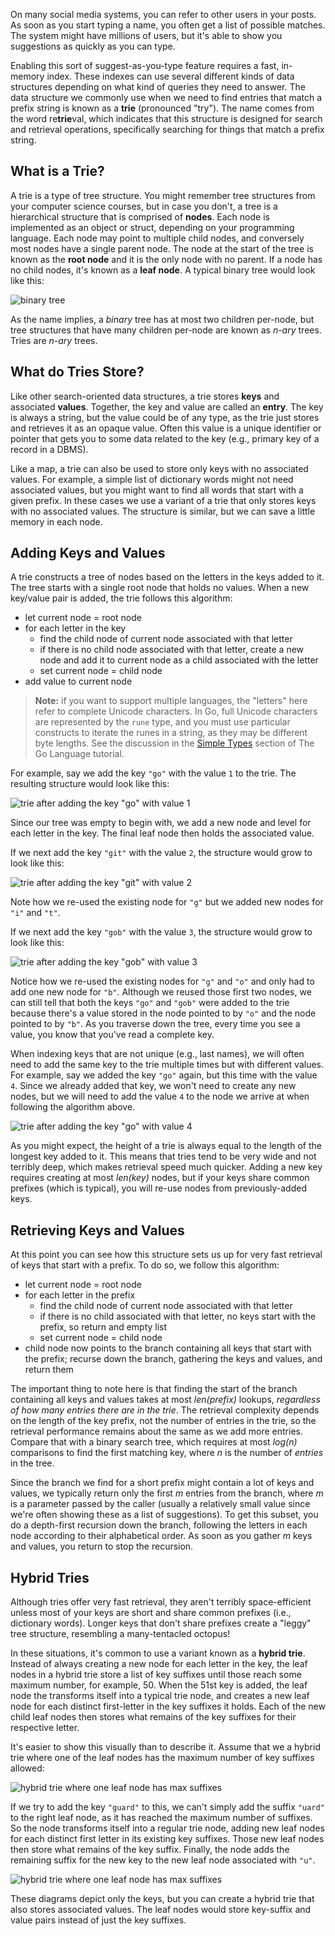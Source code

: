 On many social media systems, you can refer to other users in your posts. As soon as you start typing a name, you often get a list of possible matches. The system might have millions of users, but it's able to show you suggestions as quickly as you can type.

Enabling this sort of suggest-as-you-type feature requires a fast, in-memory index. These indexes can use several different kinds of data structures depending on what kind of queries they need to answer. The data structure we commonly use when we need to find entries that match a prefix string is known as a **trie** (pronounced "try"). The name comes from the word re**trie**val, which indicates that this structure is designed for search and retrieval operations, specifically searching for things that match a prefix string.

## What is a Trie?

A trie is a type of tree structure. You might remember tree structures from your computer science courses, but in case you don't, a tree is a hierarchical structure that is comprised of **nodes**. Each node is implemented as an object or struct, depending on your programming language. Each node may point to multiple child nodes, and conversely most nodes have a single parent node. The node at the start of the tree is known as the **root node** and it is the only node with no parent. If a node has no child nodes, it's known as a **leaf node**. A typical binary tree would look like this:

![binary tree](img/binary-tree.png)

As the name implies, a _binary_ tree has at most two children per-node, but tree structures that have many children per-node are known as _n-ary_ trees. Tries are _n-ary_ trees.

## What do Tries Store?

Like other search-oriented data structures, a trie stores **keys** and associated **values**. Together, the key and value are called an **entry**. The key is always a string, but the value could be of any type, as the trie just stores and retrieves it as an opaque value. Often this value is a unique identifier or pointer that gets you to some data related to the key (e.g., primary key of a record in a DBMS).

Like a map, a trie can also be used to store only keys with no associated values. For example, a simple list of dictionary words might not need associated values, but you might want to find all words that start with a given prefix. In these cases we use a variant of a trie that only stores keys with no associated values. The structure is similar, but we can save a little memory in each node.

## Adding Keys and Values

A trie constructs a tree of nodes based on the letters in the keys added to it. The tree starts with a single root node that holds no values. When a new key/value pair is added, the trie follows this algorithm:

- let current node = root node
- for each letter in the key
	- find the child node of current node associated with that letter
	- if there is no child node associated with that letter, create a new node and add it to current node as a child associated with the letter
	- set current node = child node
- add value to current node

> **Note:** if you want to support multiple languages, the "letters" here refer to complete Unicode characters. In Go, full Unicode characters are represented by the `rune` type, and you must use particular constructs to iterate the runes in a string, as they may be different byte lengths. See the discussion in the [Simple Types](../golang#secsimpletypes) section of The Go Language tutorial.

For example, say we add the key `"go"` with the value `1` to the trie. The resulting structure would look like this:

![trie after adding the key "go" with value 1](img/trie-1.png)

Since our tree was empty to begin with, we add a new node and level for each letter in the key. The final leaf node then holds the associated value.

If we next add the key `"git"` with the value `2`, the structure would grow to look like this:

![trie after adding the key "git" with value 2](img/trie-2.png)

Note how we re-used the existing node for `"g"` but we added new nodes for `"i"` and `"t"`.

If we next add the key `"gob"` with the value `3`, the structure would grow to look like this:

![trie after adding the key "gob" with value 3](img/trie-3.png)

Notice how we re-used the existing nodes for `"g"` and `"o"` and only had to add one new node for `"b"`. Although we reused those first two nodes, we can still tell that both the keys `"go"` and `"gob"` were added to the trie because there's a value stored in the node pointed to by `"o"` and the node pointed to by `"b"`. As you traverse down the tree, every time you see a value, you know that you've read a complete key.

When indexing keys that are not unique (e.g., last names), we will often need to add the same key to the trie multiple times but with different values. For example, say we added the key `"go"` again, but this time with the value `4`. Since we already added that key, we won't need to create any new nodes, but we will need to add the value `4` to the node we arrive at when following the algorithm above.

![trie after adding the key "go" with value 4](img/trie-4.png)

As you might expect, the height of a trie is always equal to the length of the longest key added to it. This means that tries tend to be very wide and not terribly deep, which makes retrieval speed much quicker. Adding a new key requires creating at most _len(key)_ nodes, but if your keys share common prefixes (which is typical), you will re-use nodes from previously-added keys.

## Retrieving Keys and Values

At this point you can see how this structure sets us up for very fast retrieval of keys that start with a prefix. To do so, we follow this algorithm:

- let current node = root node
- for each letter in the prefix
	- find the child node of current node associated with that letter
	- if there is no child associated with that letter, no keys start with the prefix, so return and empty list
	- set current node = child node
- child node now points to the branch containing all keys that start with the prefix; recurse down the branch, gathering the keys and values, and return them

The important thing to note here is that finding the start of the branch containing all keys and values takes at most _len(prefix)_ lookups, _regardless of how many entries there are in the trie_. The retrieval complexity depends on the length of the key prefix, not the number of entries in the trie, so the retrieval performance remains about the same as we add more entries. Compare that with a binary search tree, which requires at most _log(n)_ comparisons to find the first matching key, where _n_ is the number of _entries_ in the tree.

Since the branch we find for a short prefix might contain a lot of keys and values, we typically return only the first _m_ entries from the branch, where _m_ is a parameter passed by the caller (usually a relatively small value since we're often showing these as a list of suggestions). To get this subset, you do a depth-first recursion down the branch, following the letters in each node according to their alphabetical order. As soon as you gather _m_ keys and values, you return to stop the recursion.

## Hybrid Tries

Although tries offer very fast retrieval, they aren't terribly space-efficient unless most of your keys are short and share common prefixes (i.e., dictionary words). Longer keys that don't share prefixes create a "leggy" tree structure, resembling a many-tentacled octopus!

In these situations, it's common to use a variant known as a **hybrid trie**. Instead of always creating a new node for each letter in the key, the leaf nodes in a hybrid trie store a list of key suffixes until those reach some maximum number, for example, 50. When the 51st key is added, the leaf node the transforms itself into a typical trie node, and creates a new leaf node for each distinct first-letter in the key suffixes it holds. Each of the new child leaf nodes then stores what remains of the key suffixes for their respective letter.

It's easier to show this visually than to describe it. Assume that we a hybrid trie where one of the leaf nodes has the maximum number of key suffixes allowed:

![hybrid trie where one leaf node has max suffixes](img/hybrid-trie-1.png)

If we try to add the key `"guard"` to this, we can't simply add the suffix `"uard"` to the right leaf node, as it has reached the maximum number of suffixes. So the node transforms itself into a regular trie node, adding new leaf nodes for each distinct first letter in its existing key suffixes. Those new leaf nodes then store what remains of the key suffix. Finally, the node adds the remaining suffix for the new key to the new leaf node associated with `"u"`.

![hybrid trie where one leaf node has max suffixes](img/hybrid-trie-2.png)

These diagrams depict only the keys, but you can create a hybrid trie that also stores associated values. The leaf nodes would store key-suffix and value pairs instead of just the key suffixes.











